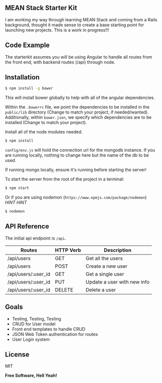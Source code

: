 ## MEAN Stack Starter Kit

I am working my way through learning MEAN Stack and coming from a Rails background, thought it made sense to create a base starting point for launching
new projects. This is a work in progress!!!

## Code Example

The starterkit assumes you will be using Angular to handle all routes from the front end, with backend routes (/api) through node.

## Installation

```sh
$ npm install -g bower
``` 
This will install bower globally to help with all of the angular dependencies.

Within the `.bowerrc` file, we point the dependencies to be installed in the `public/lib` directory (Change to match your project, if needed/wanted). 
Additionally, within `bower.json`, we specify which dependencies are to be installed (Change to match your project). 

Install all of the node modules needed.
```sh
$ npm install
```

`config/env.js` will hold the connection url for the mongodb instance. If you are running locally, nothing to change here but the name of the db to be used.

If running mongo locally, ensure it's running before starting the server!

To start the server from the root of the project in a terminal:
```sh
$ npm start
```

Or if you are using nodemon (`https://www.npmjs.com/package/nodemon`) *HINT* *HINT*
```sh
$ nodemon
```

## API Reference

The initial api endpoint is `/api`.

| Routes   	          | HTTP Verb | Description  	            |
|---	              |---	      |---	                        |
| /api/users  	      | GET  	  | Get all the users  	        |
| /api/users  	      | POST  	  | Create a new user           |
| /api/users/:user_id | GET       | Get a single user  	        |
| /api/users/:user_id | PUT       | Update a user with new info |
| /api/users/:user_id | DELETE    | Delete a user           	|


## Goals
 - Testing, Testing, Testing
 - CRUD for User model
 - Front end templates to handle CRUD
 - JSON Web Token authentication for routes
 - User Login system

License
----

MIT

**Free Software, Hell Yeah!**
